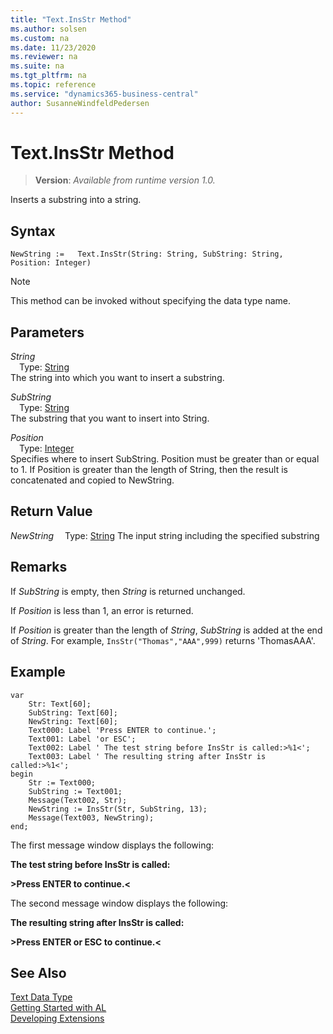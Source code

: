 ```yaml
---
title: "Text.InsStr Method"
ms.author: solsen
ms.custom: na
ms.date: 11/23/2020
ms.reviewer: na
ms.suite: na
ms.tgt_pltfrm: na
ms.topic: reference
ms.service: "dynamics365-business-central"
author: SusanneWindfeldPedersen
---
```

[//]: # (START>DO_NOT_EDIT)
[//]: # (IMPORTANT:Do not edit any of the content between here and the END>DO_NOT_EDIT.)
[//]: # (Any modifications should be made in the .xml files in the ModernDev repo.)
# Text.InsStr Method
> **Version**: _Available from runtime version 1.0._

Inserts a substring into a string.


## Syntax
```
NewString :=   Text.InsStr(String: String, SubString: String, Position: Integer)
```
> [!NOTE]
> This method can be invoked without specifying the data type name.
## Parameters
*String*  
&emsp;Type: [String](../string/string-data-type.md)  
The string into which you want to insert a substring.
        
*SubString*  
&emsp;Type: [String](../string/string-data-type.md)  
The substring that you want to insert into String.
        
*Position*  
&emsp;Type: [Integer](../integer/integer-data-type.md)  
Specifies where to insert SubString. Position must be greater than or equal to 1. If Position is greater than the length of String, then the result is concatenated and copied to NewString.  


## Return Value
*NewString*
&emsp;Type: [String](../string/string-data-type.md)
The input string including the specified substring


[//]: # (IMPORTANT: END>DO_NOT_EDIT)

## Remarks  
 If *SubString* is empty, then *String* is returned unchanged.  
  
 If *Position* is less than 1, an error is returned.  
  
 If *Position* is greater than the length of *String*, *SubString* is added at the end of *String*. For example, `InsStr("Thomas","AAA",999)` returns 'ThomasAAA'.  
  
## Example

```al
var
    Str: Text[60];  
    SubString: Text[60];  
    NewString: Text[60]; 
    Text000: Label 'Press ENTER to continue.';  
    Text001: Label 'or ESC';
    Text002: Label ' The test string before InsStr is called:>%1<';
    Text003: Label ' The resulting string after InsStr is called:>%1<'; 
begin
    Str := Text000;  
    SubString := Text001;  
    Message(Text002, Str);  
    NewString := InsStr(Str, SubString, 13);  
    Message(Text003, NewString);  
end;
```  
  
 The first message window displays the following:  
  
 **The test string before InsStr is called:**  
  
 **>Press ENTER to continue.\<**  
  
 The second message window displays the following:  
  
 **The resulting string after InsStr is called:**  
  
 **>Press ENTER or ESC to continue.\<**  

## See Also
[Text Data Type](text-data-type.md)  
[Getting Started with AL](../../devenv-get-started.md)  
[Developing Extensions](../../devenv-dev-overview.md)